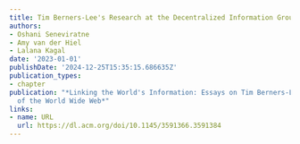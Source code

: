 ```yaml
---
title: Tim Berners-Lee's Research at the Decentralized Information Group at MIT
authors:
- Oshani Seneviratne
- Amy van der Hiel
- Lalana Kagal
date: '2023-01-01'
publishDate: '2024-12-25T15:35:15.686635Z'
publication_types:
- chapter
publication: "*Linking the World's Information: Essays on Tim Berners-Lee’s Invention
  of the World Wide Web*"
links:
- name: URL
  url: https://dl.acm.org/doi/10.1145/3591366.3591384
---
```

